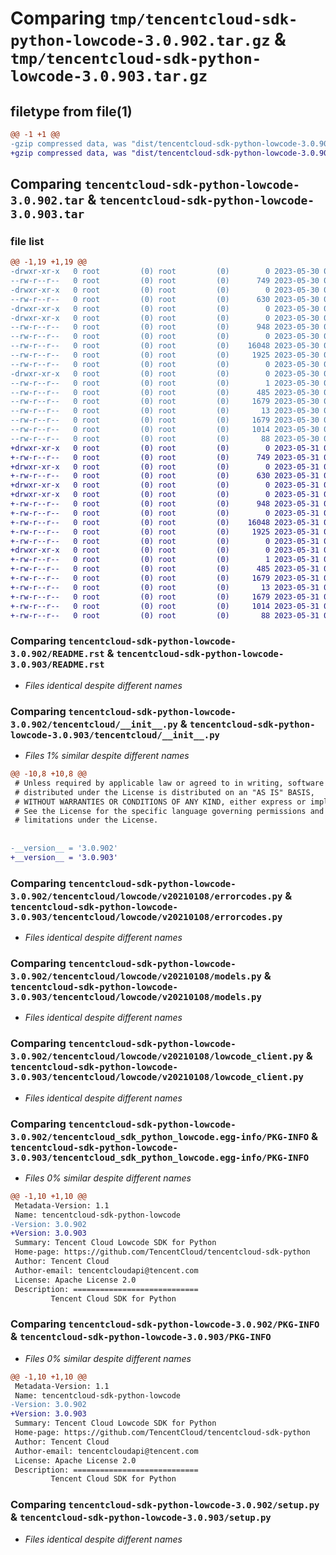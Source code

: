 # Comparing `tmp/tencentcloud-sdk-python-lowcode-3.0.902.tar.gz` & `tmp/tencentcloud-sdk-python-lowcode-3.0.903.tar.gz`

## filetype from file(1)

```diff
@@ -1 +1 @@
-gzip compressed data, was "dist/tencentcloud-sdk-python-lowcode-3.0.902.tar", last modified: Tue May 30 00:27:04 2023, max compression
+gzip compressed data, was "dist/tencentcloud-sdk-python-lowcode-3.0.903.tar", last modified: Wed May 31 02:15:07 2023, max compression
```

## Comparing `tencentcloud-sdk-python-lowcode-3.0.902.tar` & `tencentcloud-sdk-python-lowcode-3.0.903.tar`

### file list

```diff
@@ -1,19 +1,19 @@
-drwxr-xr-x   0 root         (0) root         (0)        0 2023-05-30 00:27:04.000000 tencentcloud-sdk-python-lowcode-3.0.902/
--rw-r--r--   0 root         (0) root         (0)      749 2023-05-30 00:27:04.000000 tencentcloud-sdk-python-lowcode-3.0.902/README.rst
-drwxr-xr-x   0 root         (0) root         (0)        0 2023-05-30 00:27:04.000000 tencentcloud-sdk-python-lowcode-3.0.902/tencentcloud/
--rw-r--r--   0 root         (0) root         (0)      630 2023-05-30 00:27:04.000000 tencentcloud-sdk-python-lowcode-3.0.902/tencentcloud/__init__.py
-drwxr-xr-x   0 root         (0) root         (0)        0 2023-05-30 00:27:04.000000 tencentcloud-sdk-python-lowcode-3.0.902/tencentcloud/lowcode/
-drwxr-xr-x   0 root         (0) root         (0)        0 2023-05-30 00:27:04.000000 tencentcloud-sdk-python-lowcode-3.0.902/tencentcloud/lowcode/v20210108/
--rw-r--r--   0 root         (0) root         (0)      948 2023-05-30 00:27:04.000000 tencentcloud-sdk-python-lowcode-3.0.902/tencentcloud/lowcode/v20210108/errorcodes.py
--rw-r--r--   0 root         (0) root         (0)        0 2023-05-30 00:27:04.000000 tencentcloud-sdk-python-lowcode-3.0.902/tencentcloud/lowcode/v20210108/__init__.py
--rw-r--r--   0 root         (0) root         (0)    16048 2023-05-30 00:27:04.000000 tencentcloud-sdk-python-lowcode-3.0.902/tencentcloud/lowcode/v20210108/models.py
--rw-r--r--   0 root         (0) root         (0)     1925 2023-05-30 00:27:04.000000 tencentcloud-sdk-python-lowcode-3.0.902/tencentcloud/lowcode/v20210108/lowcode_client.py
--rw-r--r--   0 root         (0) root         (0)        0 2023-05-30 00:27:04.000000 tencentcloud-sdk-python-lowcode-3.0.902/tencentcloud/lowcode/__init__.py
-drwxr-xr-x   0 root         (0) root         (0)        0 2023-05-30 00:27:04.000000 tencentcloud-sdk-python-lowcode-3.0.902/tencentcloud_sdk_python_lowcode.egg-info/
--rw-r--r--   0 root         (0) root         (0)        1 2023-05-30 00:27:04.000000 tencentcloud-sdk-python-lowcode-3.0.902/tencentcloud_sdk_python_lowcode.egg-info/dependency_links.txt
--rw-r--r--   0 root         (0) root         (0)      485 2023-05-30 00:27:04.000000 tencentcloud-sdk-python-lowcode-3.0.902/tencentcloud_sdk_python_lowcode.egg-info/SOURCES.txt
--rw-r--r--   0 root         (0) root         (0)     1679 2023-05-30 00:27:04.000000 tencentcloud-sdk-python-lowcode-3.0.902/tencentcloud_sdk_python_lowcode.egg-info/PKG-INFO
--rw-r--r--   0 root         (0) root         (0)       13 2023-05-30 00:27:04.000000 tencentcloud-sdk-python-lowcode-3.0.902/tencentcloud_sdk_python_lowcode.egg-info/top_level.txt
--rw-r--r--   0 root         (0) root         (0)     1679 2023-05-30 00:27:04.000000 tencentcloud-sdk-python-lowcode-3.0.902/PKG-INFO
--rw-r--r--   0 root         (0) root         (0)     1014 2023-05-30 00:27:04.000000 tencentcloud-sdk-python-lowcode-3.0.902/setup.py
--rw-r--r--   0 root         (0) root         (0)       88 2023-05-30 00:27:04.000000 tencentcloud-sdk-python-lowcode-3.0.902/setup.cfg
+drwxr-xr-x   0 root         (0) root         (0)        0 2023-05-31 02:15:07.000000 tencentcloud-sdk-python-lowcode-3.0.903/
+-rw-r--r--   0 root         (0) root         (0)      749 2023-05-31 02:15:07.000000 tencentcloud-sdk-python-lowcode-3.0.903/README.rst
+drwxr-xr-x   0 root         (0) root         (0)        0 2023-05-31 02:15:07.000000 tencentcloud-sdk-python-lowcode-3.0.903/tencentcloud/
+-rw-r--r--   0 root         (0) root         (0)      630 2023-05-31 02:15:07.000000 tencentcloud-sdk-python-lowcode-3.0.903/tencentcloud/__init__.py
+drwxr-xr-x   0 root         (0) root         (0)        0 2023-05-31 02:15:07.000000 tencentcloud-sdk-python-lowcode-3.0.903/tencentcloud/lowcode/
+drwxr-xr-x   0 root         (0) root         (0)        0 2023-05-31 02:15:07.000000 tencentcloud-sdk-python-lowcode-3.0.903/tencentcloud/lowcode/v20210108/
+-rw-r--r--   0 root         (0) root         (0)      948 2023-05-31 02:15:07.000000 tencentcloud-sdk-python-lowcode-3.0.903/tencentcloud/lowcode/v20210108/errorcodes.py
+-rw-r--r--   0 root         (0) root         (0)        0 2023-05-31 02:15:07.000000 tencentcloud-sdk-python-lowcode-3.0.903/tencentcloud/lowcode/v20210108/__init__.py
+-rw-r--r--   0 root         (0) root         (0)    16048 2023-05-31 02:15:07.000000 tencentcloud-sdk-python-lowcode-3.0.903/tencentcloud/lowcode/v20210108/models.py
+-rw-r--r--   0 root         (0) root         (0)     1925 2023-05-31 02:15:07.000000 tencentcloud-sdk-python-lowcode-3.0.903/tencentcloud/lowcode/v20210108/lowcode_client.py
+-rw-r--r--   0 root         (0) root         (0)        0 2023-05-31 02:15:07.000000 tencentcloud-sdk-python-lowcode-3.0.903/tencentcloud/lowcode/__init__.py
+drwxr-xr-x   0 root         (0) root         (0)        0 2023-05-31 02:15:07.000000 tencentcloud-sdk-python-lowcode-3.0.903/tencentcloud_sdk_python_lowcode.egg-info/
+-rw-r--r--   0 root         (0) root         (0)        1 2023-05-31 02:15:07.000000 tencentcloud-sdk-python-lowcode-3.0.903/tencentcloud_sdk_python_lowcode.egg-info/dependency_links.txt
+-rw-r--r--   0 root         (0) root         (0)      485 2023-05-31 02:15:07.000000 tencentcloud-sdk-python-lowcode-3.0.903/tencentcloud_sdk_python_lowcode.egg-info/SOURCES.txt
+-rw-r--r--   0 root         (0) root         (0)     1679 2023-05-31 02:15:07.000000 tencentcloud-sdk-python-lowcode-3.0.903/tencentcloud_sdk_python_lowcode.egg-info/PKG-INFO
+-rw-r--r--   0 root         (0) root         (0)       13 2023-05-31 02:15:07.000000 tencentcloud-sdk-python-lowcode-3.0.903/tencentcloud_sdk_python_lowcode.egg-info/top_level.txt
+-rw-r--r--   0 root         (0) root         (0)     1679 2023-05-31 02:15:07.000000 tencentcloud-sdk-python-lowcode-3.0.903/PKG-INFO
+-rw-r--r--   0 root         (0) root         (0)     1014 2023-05-31 02:15:07.000000 tencentcloud-sdk-python-lowcode-3.0.903/setup.py
+-rw-r--r--   0 root         (0) root         (0)       88 2023-05-31 02:15:07.000000 tencentcloud-sdk-python-lowcode-3.0.903/setup.cfg
```

### Comparing `tencentcloud-sdk-python-lowcode-3.0.902/README.rst` & `tencentcloud-sdk-python-lowcode-3.0.903/README.rst`

 * *Files identical despite different names*

### Comparing `tencentcloud-sdk-python-lowcode-3.0.902/tencentcloud/__init__.py` & `tencentcloud-sdk-python-lowcode-3.0.903/tencentcloud/__init__.py`

 * *Files 1% similar despite different names*

```diff
@@ -10,8 +10,8 @@
 # Unless required by applicable law or agreed to in writing, software
 # distributed under the License is distributed on an "AS IS" BASIS,
 # WITHOUT WARRANTIES OR CONDITIONS OF ANY KIND, either express or implied.
 # See the License for the specific language governing permissions and
 # limitations under the License.
 
 
-__version__ = '3.0.902'
+__version__ = '3.0.903'
```

### Comparing `tencentcloud-sdk-python-lowcode-3.0.902/tencentcloud/lowcode/v20210108/errorcodes.py` & `tencentcloud-sdk-python-lowcode-3.0.903/tencentcloud/lowcode/v20210108/errorcodes.py`

 * *Files identical despite different names*

### Comparing `tencentcloud-sdk-python-lowcode-3.0.902/tencentcloud/lowcode/v20210108/models.py` & `tencentcloud-sdk-python-lowcode-3.0.903/tencentcloud/lowcode/v20210108/models.py`

 * *Files identical despite different names*

### Comparing `tencentcloud-sdk-python-lowcode-3.0.902/tencentcloud/lowcode/v20210108/lowcode_client.py` & `tencentcloud-sdk-python-lowcode-3.0.903/tencentcloud/lowcode/v20210108/lowcode_client.py`

 * *Files identical despite different names*

### Comparing `tencentcloud-sdk-python-lowcode-3.0.902/tencentcloud_sdk_python_lowcode.egg-info/PKG-INFO` & `tencentcloud-sdk-python-lowcode-3.0.903/tencentcloud_sdk_python_lowcode.egg-info/PKG-INFO`

 * *Files 0% similar despite different names*

```diff
@@ -1,10 +1,10 @@
 Metadata-Version: 1.1
 Name: tencentcloud-sdk-python-lowcode
-Version: 3.0.902
+Version: 3.0.903
 Summary: Tencent Cloud Lowcode SDK for Python
 Home-page: https://github.com/TencentCloud/tencentcloud-sdk-python
 Author: Tencent Cloud
 Author-email: tencentcloudapi@tencent.com
 License: Apache License 2.0
 Description: ============================
         Tencent Cloud SDK for Python
```

### Comparing `tencentcloud-sdk-python-lowcode-3.0.902/PKG-INFO` & `tencentcloud-sdk-python-lowcode-3.0.903/PKG-INFO`

 * *Files 0% similar despite different names*

```diff
@@ -1,10 +1,10 @@
 Metadata-Version: 1.1
 Name: tencentcloud-sdk-python-lowcode
-Version: 3.0.902
+Version: 3.0.903
 Summary: Tencent Cloud Lowcode SDK for Python
 Home-page: https://github.com/TencentCloud/tencentcloud-sdk-python
 Author: Tencent Cloud
 Author-email: tencentcloudapi@tencent.com
 License: Apache License 2.0
 Description: ============================
         Tencent Cloud SDK for Python
```

### Comparing `tencentcloud-sdk-python-lowcode-3.0.902/setup.py` & `tencentcloud-sdk-python-lowcode-3.0.903/setup.py`

 * *Files identical despite different names*

